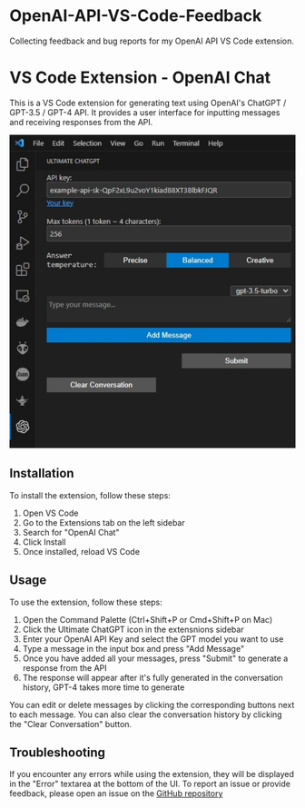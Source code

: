 # OpenAI-API-VS-Code-Feedback
Collecting feedback and bug reports for my OpenAI API VS Code extension.

# VS Code Extension - OpenAI Chat

This is a VS Code extension for generating text using OpenAI's ChatGPT / GPT-3.5 / GPT-4 API. It provides a user interface for inputting messages and receiving responses from the API.


![Screenshot](media/OpenAI%20API%20Preview.jpg)


## Installation

To install the extension, follow these steps:

1. Open VS Code
2. Go to the Extensions tab on the left sidebar
3. Search for "OpenAI Chat"
4. Click Install
5. Once installed, reload VS Code

## Usage

To use the extension, follow these steps:

1. Open the Command Palette (Ctrl+Shift+P or Cmd+Shift+P on Mac)
2. Click the Ultimate ChatGPT icon in the extensnions sidebar
3. Enter your OpenAI API Key and select the GPT model you want to use
4. Type a message in the input box and press "Add Message"
5. Once you have added all your messages, press "Submit" to generate a response from the API
6. The response will appear after it's fully generated in the conversation history, GPT-4 takes more time to generate

You can edit or delete messages by clicking the corresponding buttons next to each message. You can also clear the conversation history by clicking the "Clear Conversation" button.

## Troubleshooting

If you encounter any errors while using the extension, they will be displayed in the "Error" textarea at the bottom of the UI.
To report an issue or provide feedback, please open an issue on the [GitHub repository](https://github.com/yourusername/yourpublicrepository/issues)
